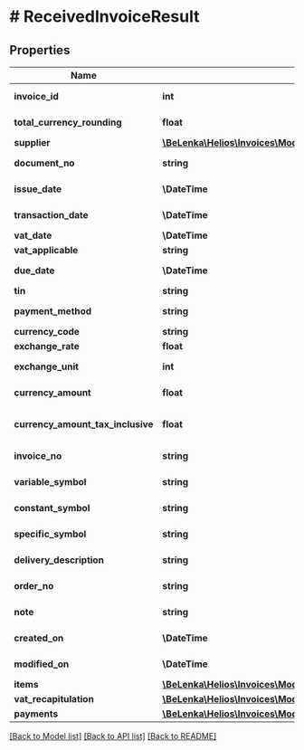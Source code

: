 # # ReceivedInvoiceResult

## Properties

Name | Type | Description | Notes
------------ | ------------- | ------------- | -------------
**invoice_id** | **int** | Systémové číslo dokladu [TabDokladyZbozi.ID] | [optional]
**total_currency_rounding** | **float** | Zaokrouhlení v měně dokladu [TabDokladyZbozi.ZadanaCastkaZaoVal] | [optional]
**supplier** | [**\BeLenka\Helios\Invoices\Model\ReceivedInvoicesResultInvoicesInnerSupplier**](ReceivedInvoicesResultInvoicesInnerSupplier.md) |  | [optional]
**document_no** | **string** | Číslo dokladu [TabDokladyZbozi.ParovaciZnak] | [optional]
**issue_date** | **\DateTime** | Datum vystavení [TabDokladyZbozi.DatPovinnostiFa] | [optional]
**transaction_date** | **\DateTime** | Datum případu [TabDokladyZbozi.DatPorizeni] | [optional]
**vat_date** | **\DateTime** | DUZP [TabDokladyZbozi.DUZP] | [optional]
**vat_applicable** | **string** |  | [optional]
**due_date** | **\DateTime** | Datum splatnosti [TabDokladyZbozi.Splatnost] | [optional]
**tin** | **string** | DIČ [TabDokladyZbozi.SamoVyDICDPH] | [optional]
**payment_method** | **string** | Forma úhrady [TabDokladyZbozi.FormaUhrady] | [optional]
**currency_code** | **string** | Měna dokladu [TabDokladyZbozi.Mena] | [optional]
**exchange_rate** | **float** | Kurz [TabDokladyZbozi.Kurz] | [optional]
**exchange_unit** | **int** | Množství kurz [TabDokladyZbozi.JednotkaMeny] | [optional]
**currency_amount** | **float** | Celková cena bez DPH v měně dokladu [TabDokladyZbozi.SumaValBezDPH] | [optional]
**currency_amount_tax_inclusive** | **float** | Celková cena včetně DPH v měně dokladu [TabDokladyZbozi.SumaValPoZao] | [optional]
**invoice_no** | **string** | Evidenční číslo daňového dokladu [TabDokladyZbozi.DodFakKV] | [optional]
**variable_symbol** | **string** | Variabilní symbol [TabDokladyZbozi.DodFak] | [optional]
**constant_symbol** | **string** | Konstantní symbol [TabDokladyZbozi.KonstSymbol] | [optional]
**specific_symbol** | **string** | Specifický symbol [TabDokladyZbozi.SpecifickySymbol] | [optional]
**delivery_description** | **string** | Popis dodávky [TabDokladyZbozi.PopisDodavky] | [optional]
**order_no** | **string** | Číslo objednávky [TabDokladyZbozi.NavaznaObjednavka] | [optional]
**note** | **string** | Poznámka [TabDokladyZbozi.Poznamka] | [optional]
**created_on** | **\DateTime** | Datum a čas vytvoření dokladu [TabDokladyZbozi.DatPorizeniSkut] | [optional]
**modified_on** | **\DateTime** | Datum a čas změny dokladu [TabDokladyZbozi.DatZmeny] | [optional]
**items** | [**\BeLenka\Helios\Invoices\Model\ReceivedInvoicesResultInvoicesInnerItemsInner[]**](ReceivedInvoicesResultInvoicesInnerItemsInner.md) | Položky dokladu | [optional]
**vat_recapitulation** | [**\BeLenka\Helios\Invoices\Model\ReceivedInvoicesResultInvoicesInnerVatRecapitulationInner[]**](ReceivedInvoicesResultInvoicesInnerVatRecapitulationInner.md) | Rekapitulace DPH | [optional]
**payments** | [**\BeLenka\Helios\Invoices\Model\ReceivedInvoicesResultInvoicesInnerPaymentsInner[]**](ReceivedInvoicesResultInvoicesInnerPaymentsInner.md) | Úhrady | [optional]

[[Back to Model list]](../../README.md#models) [[Back to API list]](../../README.md#endpoints) [[Back to README]](../../README.md)
